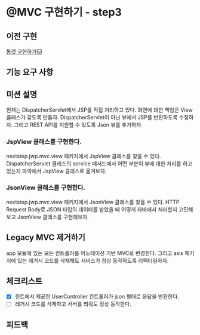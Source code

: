 # @MVC 구현하기 - step3

## 이전 구현

[톰캣 구현하기🐱](https://github.com/BETTERFUTURE4/jwp-dashboard-http)

## 기능 요구 사항

## 미션 설명

현재는 DispatcherServlet에서 JSP를 직접 처리하고 있다.
화면에 대한 책임은 View 클래스가 갖도록 만들자.
DispatcherServlet이 아닌 뷰에서 JSP를 반환하도록 수정하자.
그리고 REST API를 지원할 수 있도록 Json 뷰를 추가하자.

### JspView 클래스를 구현한다.

nextstep.jwp.mvc.view 패키지에서 JspView 클래스를 찾을 수 있다.
DispatcherServlet 클래스의 service 메서드에서 어떤 부분이 뷰에 대한 처리를 하고 있는지 파악해서 JspView 클래스로 옮겨보자.


### JsonView 클래스를 구현한다.

nextstep.jwp.mvc.view 패키지에서 JsonView 클래스를 찾을 수 있다.
HTTP Request Body로 JSON 타입의 데이터를 받았을 때 어떻게 자바에서 처리할지 고민해보고 JsonView 클래스를 구현해보자.

## Legacy MVC 제거하기

app 모듈에 있는 모든 컨트롤러를 어노테이션 기반 MVC로 변경한다.
그리고 asis 패키지에 있는 레거시 코드를 삭제해도 서비스가 정상 동작하도록 리팩터링하자.

## 체크리스트

- [x] 힌트에서 제공한 UserController 컨트롤러가 json 형태로 응답을 반환한다.
- [ ] 레거시 코드를 삭제하고 서버를 띄워도 정상 동작한다.

## 피드백
